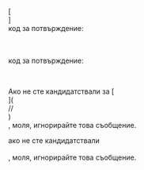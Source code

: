 [<br host>]<br action>код за потвърждение:<br code>

<br url><br action>код за потвърждение:

<br code>

Ако не сте кандидатствали за [<br host>](<br protocol>//<br host>)<br action>, моля, игнорирайте това съобщение.

ако не сте кандидатствали<br url><br action>, моля, игнорирайте това съобщение.
